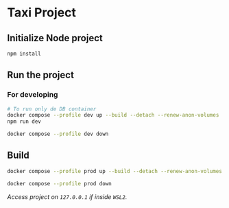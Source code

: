 # Taxi Project

## Initialize Node project

```bash
npm install
```

## Run the project

### For developing

```bash
# To run only de DB container
docker compose --profile dev up --build --detach --renew-anon-volumes
npm run dev
```

```bash
docker compose --profile dev down
```

## Build

```bash
docker compose --profile prod up --build --detach --renew-anon-volumes
```

```bash
docker compose --profile prod down
```

_Access project on `127.0.0.1` if inside `WSL2`._
